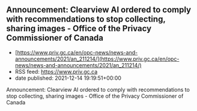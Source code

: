 ## Announcement: Clearview AI ordered to comply with recommendations to stop collecting, sharing images - Office of the Privacy Commissioner of Canada
 - [https://www.priv.gc.ca/en/opc-news/news-and-announcements/2021/an_211214/](https://www.priv.gc.ca/en/opc-news/news-and-announcements/2021/an_211214/)
 - RSS feed: https://www.priv.gc.ca
 - date published: 2021-12-14 19:19:51+00:00

Announcement: Clearview AI ordered to comply with recommendations to stop collecting, sharing images - Office of the Privacy Commissioner of Canada

